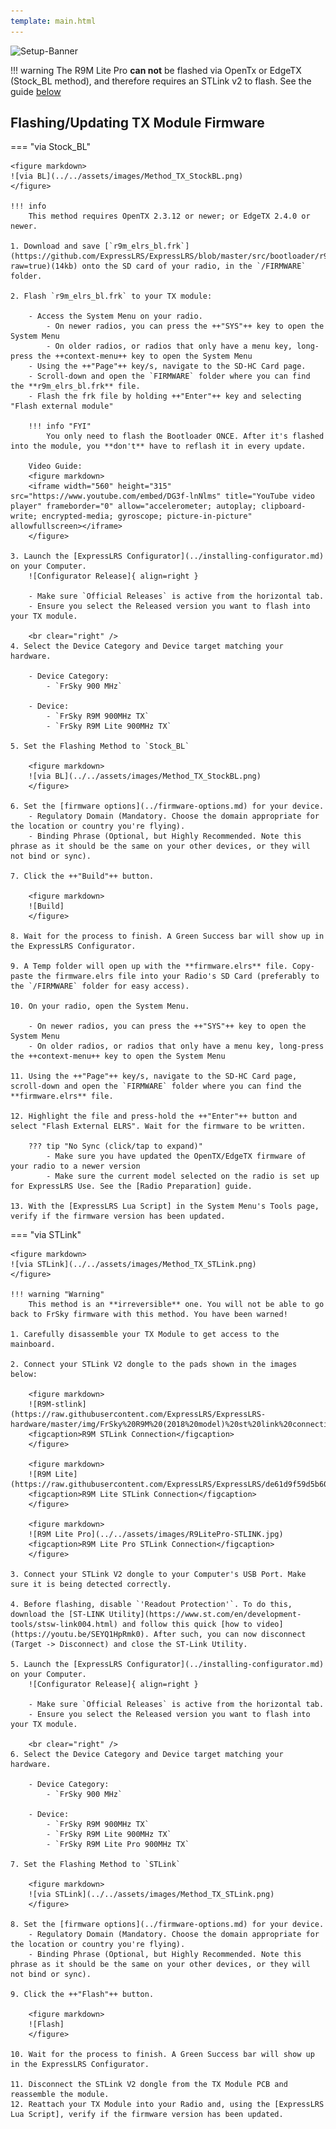 ```yaml
---
template: main.html
---
```


![Setup-Banner](https://raw.githubusercontent.com/ExpressLRS/ExpressLRS-hardware/master/img/quick-start.png)

!!! warning
    The R9M Lite Pro **can not** be flashed via OpenTx or EdgeTX (Stock_BL method), and therefore requires an STLink v2 to flash. See the guide [below](#via-stlink)

## Flashing/Updating TX Module Firmware

=== "via Stock_BL"

    <figure markdown>
    ![via BL](../../assets/images/Method_TX_StockBL.png)
    </figure>

    !!! info
        This method requires OpenTX 2.3.12 or newer; or EdgeTX 2.4.0 or newer.

    1. Download and save [`r9m_elrs_bl.frk`](https://github.com/ExpressLRS/ExpressLRS/blob/master/src/bootloader/r9m_elrs_bl.frk?raw=true)(14kb) onto the SD card of your radio, in the `/FIRMWARE` folder.

    2. Flash `r9m_elrs_bl.frk` to your TX module:

        - Access the System Menu on your radio. 
            - On newer radios, you can press the ++"SYS"++ key to open the System Menu
            - On older radios, or radios that only have a menu key, long-press the ++context-menu++ key to open the System Menu
        - Using the ++"Page"++ key/s, navigate to the SD-HC Card page.
        - Scroll-down and open the `FIRMWARE` folder where you can find the **r9m_elrs_bl.frk** file.
        - Flash the frk file by holding ++"Enter"++ key and selecting "Flash external module"

        !!! info "FYI"
            You only need to flash the Bootloader ONCE. After it's flashed into the module, you **don't** have to reflash it in every update.

        Video Guide:
        <figure markdown>
        <iframe width="560" height="315" src="https://www.youtube.com/embed/DG3f-lnNlms" title="YouTube video player" frameborder="0" allow="accelerometer; autoplay; clipboard-write; encrypted-media; gyroscope; picture-in-picture" allowfullscreen></iframe>
        </figure>

    3. Launch the [ExpressLRS Configurator](../installing-configurator.md) on your Computer.
        ![Configurator Release]{ align=right }

        - Make sure `Official Releases` is active from the horizontal tab.
        - Ensure you select the Released version you want to flash into your TX module.

        <br clear="right" />
    4. Select the Device Category and Device target matching your hardware.

        - Device Category: 
            - `FrSky 900 MHz`

        - Device:
            - `FrSky R9M 900MHz TX`
            - `FrSky R9M Lite 900MHz TX`

    5. Set the Flashing Method to `Stock_BL`

        <figure markdown>
        ![via BL](../../assets/images/Method_TX_StockBL.png)
        </figure>

    6. Set the [firmware options](../firmware-options.md) for your device.
        - Regulatory Domain (Mandatory. Choose the domain appropriate for the location or country you're flying).
        - Binding Phrase (Optional, but Highly Recommended. Note this phrase as it should be the same on your other devices, or they will not bind or sync).

    7. Click the ++"Build"++ button.

        <figure markdown>
        ![Build]
        </figure>
        
    8. Wait for the process to finish. A Green Success bar will show up in the ExpressLRS Configurator.

    9. A Temp folder will open up with the **firmware.elrs** file. Copy-paste the firmware.elrs file into your Radio's SD Card (preferably to the `/FIRMWARE` folder for easy access).

    10. On your radio, open the System Menu. 

        - On newer radios, you can press the ++"SYS"++ key to open the System Menu
        - On older radios, or radios that only have a menu key, long-press the ++context-menu++ key to open the System Menu

    11. Using the ++"Page"++ key/s, navigate to the SD-HC Card page, scroll-down and open the `FIRMWARE` folder where you can find the **firmware.elrs** file.

    12. Highlight the file and press-hold the ++"Enter"++ button and select "Flash External ELRS". Wait for the firmware to be written.

        ??? tip "No Sync (click/tap to expand)"
            - Make sure you have updated the OpenTX/EdgeTX firmware of your radio to a newer version
            - Make sure the current model selected on the radio is set up for ExpressLRS Use. See the [Radio Preparation] guide.

    13. With the [ExpressLRS Lua Script] in the System Menu's Tools page, verify if the firmware version has been updated.

=== "via STLink"

    <figure markdown>
    ![via STLink](../../assets/images/Method_TX_STLink.png)
    </figure>

    !!! warning "Warning"
        This method is an **irreversible** one. You will not be able to go back to FrSky firmware with this method. You have been warned!

    1. Carefully disassemble your TX Module to get access to the mainboard.

    2. Connect your STLink V2 dongle to the pads shown in the images below:

        <figure markdown>
        ![R9M-stlink](https://raw.githubusercontent.com/ExpressLRS/ExpressLRS-hardware/master/img/FrSky%20R9M%20(2018%20model)%20st%20link%20connection.png)
        <figcaption>R9M STLink Connection</figcaption>
        </figure>

        <figure markdown>
        ![R9M Lite](https://raw.githubusercontent.com/ExpressLRS/ExpressLRS/de61d9f59d5b606ccd5b92ceb5f666d33646c938/img/stlink_connection_r9m_lite.JPG)
        <figcaption>R9M Lite STLink Connection</figcaption>
        </figure>

        <figure markdown>
        ![R9M Lite Pro](../../assets/images/R9LitePro-STLINK.jpg)
        <figcaption>R9M Lite Pro STLink Connection</figcaption>
        </figure>

    3. Connect your STLink V2 dongle to your Computer's USB Port. Make sure it is being detected correctly.

    4. Before flashing, disable `'Readout Protection'`. To do this, download the [ST-LINK Utility](https://www.st.com/en/development-tools/stsw-link004.html) and follow this quick [how to video](https://youtu.be/SEYQ1HpRmk0). After such, you can now disconnect (Target -> Disconnect) and close the ST-Link Utility.

    5. Launch the [ExpressLRS Configurator](../installing-configurator.md) on your Computer.
        ![Configurator Release]{ align=right }

        - Make sure `Official Releases` is active from the horizontal tab.
        - Ensure you select the Released version you want to flash into your TX module.

        <br clear="right" />
    6. Select the Device Category and Device target matching your hardware.

        - Device Category: 
            - `FrSky 900 MHz`

        - Device:
            - `FrSky R9M 900MHz TX`
            - `FrSky R9M Lite 900MHz TX`
            - `FrSky R9M Lite Pro 900MHz TX`

    7. Set the Flashing Method to `STLink`

        <figure markdown>
        ![via STLink](../../assets/images/Method_TX_STLink.png)
        </figure>

    8. Set the [firmware options](../firmware-options.md) for your device.
        - Regulatory Domain (Mandatory. Choose the domain appropriate for the location or country you're flying).
        - Binding Phrase (Optional, but Highly Recommended. Note this phrase as it should be the same on your other devices, or they will not bind or sync).

    9. Click the ++"Flash"++ button.

        <figure markdown>
        ![Flash]
        </figure>
        
    10. Wait for the process to finish. A Green Success bar will show up in the ExpressLRS Configurator.

    11. Disconnect the STLink V2 dongle from the TX Module PCB and reassemble the module.
    12. Reattach your TX Module into your Radio and, using the [ExpressLRS Lua Script], verify if the firmware version has been updated.

[Configurator Release]: ../../assets/images/ConfiguratorRelease.png
[Flash]: ../../assets/images/BuildFlash.png
[Build]: ../../assets/images/Build.png
[Radio Preparation]: tx-prep.md
[ExpressLRS Lua Script]: firmware-version.md#via-lua-script
